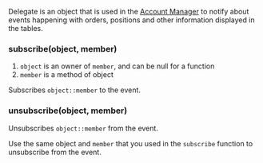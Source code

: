 Delegate is an object that is used in the [Account Manager](wiki/charting_library/Account-Manager.md) to notify about events happening with orders, positions and other information displayed in the tables.

### subscribe(object, member)

1. `object` is an owner of `member`, and can be null for a function
1. `member` is a method of object

Subscribes `object::member` to the event.

### unsubscribe(object, member)

Unsubscribes `object::member` from the event.

Use the same object and `member` that you used in the `subscribe` function to unsubscribe from the event.
